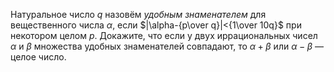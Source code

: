 Натуральное число $q$ назовём *удобным знаменателем* для вещественного 
числа $\alpha$, если $|\alpha-{p\over q}|<{1\over 10q}$ при некотором целом $p$. 
Докажите, что если у двух иррациональных чисел $\alpha$ и $\beta$ множества 
удобных знаменателей совпадают, то $\alpha+\beta$ или $\alpha-\beta$ — целое число.